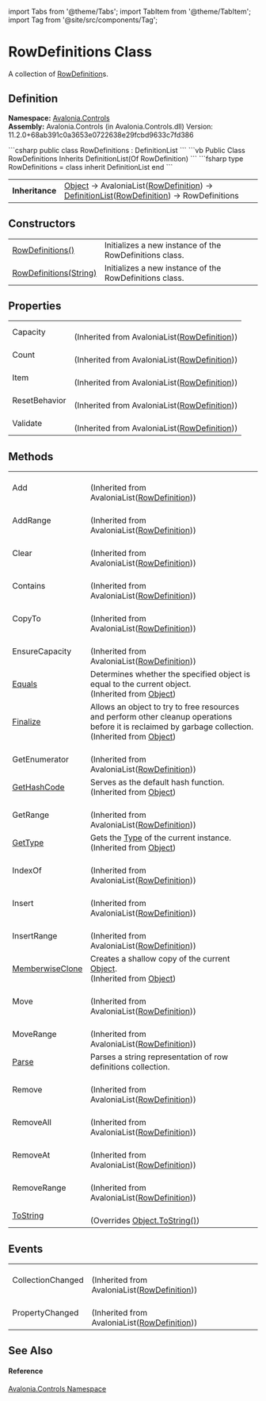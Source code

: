 import Tabs from '@theme/Tabs'; 
import TabItem from '@theme/TabItem'; 
import Tag from '@site/src/components/Tag'; 

# RowDefinitions Class


A collection of <a href="T_Avalonia_Controls_RowDefinition">RowDefinition</a>s.



## Definition
**Namespace:** <a href="N_Avalonia_Controls">Avalonia.Controls</a>  
**Assembly:** Avalonia.Controls (in Avalonia.Controls.dll) Version: 11.2.0+68ab391c0a3653e0722638e29fcbd9633c7fd386

<Tabs groupId="api-code-preview">
<TabItem value="csharp" label="C#">
```csharp
public class RowDefinitions : DefinitionList<RowDefinition>
```
</TabItem>
<TabItem value="vb" label="VB">
```vb
Public Class RowDefinitions
	Inherits DefinitionList(Of RowDefinition)
```
</TabItem>
<TabItem value="fsharp" label="F#">
```fsharp
type RowDefinitions = 
    class
        inherit DefinitionList<RowDefinition>
    end
```
</TabItem>
</Tabs>

<table>
<tr><td><strong>Inheritance</strong></td><td><a href="https://learn.microsoft.com/dotnet/api/system.object" target="_blank" rel="noopener noreferrer">Object</a>  →  AvaloniaList(<a href="T_Avalonia_Controls_RowDefinition">RowDefinition</a>)  →  <a href="T_Avalonia_Controls_DefinitionList_1">DefinitionList</a>(<a href="T_Avalonia_Controls_RowDefinition">RowDefinition</a>)  →  RowDefinitions</td></tr>
</table>



## Constructors
<table>
<tr>
<td><a href="M_Avalonia_Controls_RowDefinitions__ctor">RowDefinitions()</a></td>
<td>Initializes a new instance of the RowDefinitions class.</td>
</tr>
<tr>
<td><a href="M_Avalonia_Controls_RowDefinitions__ctor_1">RowDefinitions(String)</a></td>
<td>Initializes a new instance of the RowDefinitions class.</td>
</tr>
</table>

## Properties
<table>
<tr>
<td>Capacity</td>
<td><br />(Inherited from AvaloniaList(<a href="T_Avalonia_Controls_RowDefinition">RowDefinition</a>))</td>
</tr>
<tr>
<td>Count</td>
<td><br />(Inherited from AvaloniaList(<a href="T_Avalonia_Controls_RowDefinition">RowDefinition</a>))</td>
</tr>
<tr>
<td>Item</td>
<td><br />(Inherited from AvaloniaList(<a href="T_Avalonia_Controls_RowDefinition">RowDefinition</a>))</td>
</tr>
<tr>
<td>ResetBehavior</td>
<td><br />(Inherited from AvaloniaList(<a href="T_Avalonia_Controls_RowDefinition">RowDefinition</a>))</td>
</tr>
<tr>
<td>Validate</td>
<td><br />(Inherited from AvaloniaList(<a href="T_Avalonia_Controls_RowDefinition">RowDefinition</a>))</td>
</tr>
</table>

## Methods
<table>
<tr>
<td>Add</td>
<td><br />(Inherited from AvaloniaList(<a href="T_Avalonia_Controls_RowDefinition">RowDefinition</a>))</td>
</tr>
<tr>
<td>AddRange</td>
<td><br />(Inherited from AvaloniaList(<a href="T_Avalonia_Controls_RowDefinition">RowDefinition</a>))</td>
</tr>
<tr>
<td>Clear</td>
<td><br />(Inherited from AvaloniaList(<a href="T_Avalonia_Controls_RowDefinition">RowDefinition</a>))</td>
</tr>
<tr>
<td>Contains</td>
<td><br />(Inherited from AvaloniaList(<a href="T_Avalonia_Controls_RowDefinition">RowDefinition</a>))</td>
</tr>
<tr>
<td>CopyTo</td>
<td><br />(Inherited from AvaloniaList(<a href="T_Avalonia_Controls_RowDefinition">RowDefinition</a>))</td>
</tr>
<tr>
<td>EnsureCapacity</td>
<td><br />(Inherited from AvaloniaList(<a href="T_Avalonia_Controls_RowDefinition">RowDefinition</a>))</td>
</tr>
<tr>
<td><a href="https://learn.microsoft.com/dotnet/api/system.object.equals#system-object-equals(system-object)" target="_blank" rel="noopener noreferrer">Equals</a></td>
<td>Determines whether the specified object is equal to the current object.<br />(Inherited from <a href="https://learn.microsoft.com/dotnet/api/system.object" target="_blank" rel="noopener noreferrer">Object</a>)</td>
</tr>
<tr>
<td><a href="https://learn.microsoft.com/dotnet/api/system.object.finalize" target="_blank" rel="noopener noreferrer">Finalize</a></td>
<td>Allows an object to try to free resources and perform other cleanup operations before it is reclaimed by garbage collection.<br />(Inherited from <a href="https://learn.microsoft.com/dotnet/api/system.object" target="_blank" rel="noopener noreferrer">Object</a>)</td>
</tr>
<tr>
<td>GetEnumerator</td>
<td><br />(Inherited from AvaloniaList(<a href="T_Avalonia_Controls_RowDefinition">RowDefinition</a>))</td>
</tr>
<tr>
<td><a href="https://learn.microsoft.com/dotnet/api/system.object.gethashcode" target="_blank" rel="noopener noreferrer">GetHashCode</a></td>
<td>Serves as the default hash function.<br />(Inherited from <a href="https://learn.microsoft.com/dotnet/api/system.object" target="_blank" rel="noopener noreferrer">Object</a>)</td>
</tr>
<tr>
<td>GetRange</td>
<td><br />(Inherited from AvaloniaList(<a href="T_Avalonia_Controls_RowDefinition">RowDefinition</a>))</td>
</tr>
<tr>
<td><a href="https://learn.microsoft.com/dotnet/api/system.object.gettype" target="_blank" rel="noopener noreferrer">GetType</a></td>
<td>Gets the <a href="https://learn.microsoft.com/dotnet/api/system.type" target="_blank" rel="noopener noreferrer">Type</a> of the current instance.<br />(Inherited from <a href="https://learn.microsoft.com/dotnet/api/system.object" target="_blank" rel="noopener noreferrer">Object</a>)</td>
</tr>
<tr>
<td>IndexOf</td>
<td><br />(Inherited from AvaloniaList(<a href="T_Avalonia_Controls_RowDefinition">RowDefinition</a>))</td>
</tr>
<tr>
<td>Insert</td>
<td><br />(Inherited from AvaloniaList(<a href="T_Avalonia_Controls_RowDefinition">RowDefinition</a>))</td>
</tr>
<tr>
<td>InsertRange</td>
<td><br />(Inherited from AvaloniaList(<a href="T_Avalonia_Controls_RowDefinition">RowDefinition</a>))</td>
</tr>
<tr>
<td><a href="https://learn.microsoft.com/dotnet/api/system.object.memberwiseclone" target="_blank" rel="noopener noreferrer">MemberwiseClone</a></td>
<td>Creates a shallow copy of the current <a href="https://learn.microsoft.com/dotnet/api/system.object" target="_blank" rel="noopener noreferrer">Object</a>.<br />(Inherited from <a href="https://learn.microsoft.com/dotnet/api/system.object" target="_blank" rel="noopener noreferrer">Object</a>)</td>
</tr>
<tr>
<td>Move</td>
<td><br />(Inherited from AvaloniaList(<a href="T_Avalonia_Controls_RowDefinition">RowDefinition</a>))</td>
</tr>
<tr>
<td>MoveRange</td>
<td><br />(Inherited from AvaloniaList(<a href="T_Avalonia_Controls_RowDefinition">RowDefinition</a>))</td>
</tr>
<tr>
<td><a href="M_Avalonia_Controls_RowDefinitions_Parse">Parse</a></td>
<td>Parses a string representation of row definitions collection.</td>
</tr>
<tr>
<td>Remove</td>
<td><br />(Inherited from AvaloniaList(<a href="T_Avalonia_Controls_RowDefinition">RowDefinition</a>))</td>
</tr>
<tr>
<td>RemoveAll</td>
<td><br />(Inherited from AvaloniaList(<a href="T_Avalonia_Controls_RowDefinition">RowDefinition</a>))</td>
</tr>
<tr>
<td>RemoveAt</td>
<td><br />(Inherited from AvaloniaList(<a href="T_Avalonia_Controls_RowDefinition">RowDefinition</a>))</td>
</tr>
<tr>
<td>RemoveRange</td>
<td><br />(Inherited from AvaloniaList(<a href="T_Avalonia_Controls_RowDefinition">RowDefinition</a>))</td>
</tr>
<tr>
<td><a href="M_Avalonia_Controls_RowDefinitions_ToString">ToString</a></td>
<td><br />(Overrides <a href="https://learn.microsoft.com/dotnet/api/system.object.tostring" target="_blank" rel="noopener noreferrer">Object.ToString()</a>)</td>
</tr>
</table>

## Events
<table>
<tr>
<td>CollectionChanged</td>
<td><br />(Inherited from AvaloniaList(<a href="T_Avalonia_Controls_RowDefinition">RowDefinition</a>))</td>
</tr>
<tr>
<td>PropertyChanged</td>
<td><br />(Inherited from AvaloniaList(<a href="T_Avalonia_Controls_RowDefinition">RowDefinition</a>))</td>
</tr>
</table>

## See Also


#### Reference
<a href="N_Avalonia_Controls">Avalonia.Controls Namespace</a>  
